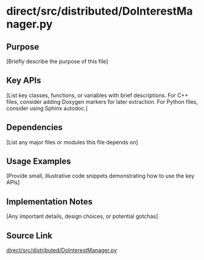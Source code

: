 # direct/src/distributed/DoInterestManager.py

## Purpose
[Briefly describe the purpose of this file]

## Key APIs
[List key classes, functions, or variables with brief descriptions.
For C++ files, consider adding Doxygen markers for later extraction.
For Python files, consider using Sphinx autodoc.]

## Dependencies
[List any major files or modules this file depends on]

## Usage Examples
[Provide small, illustrative code snippets demonstrating how to use the key APIs]

## Implementation Notes
[Any important details, design choices, or potential gotchas]

## Source Link
[direct/src/distributed/DoInterestManager.py](link_to_source_repository/direct/src/distributed/DoInterestManager.py)
